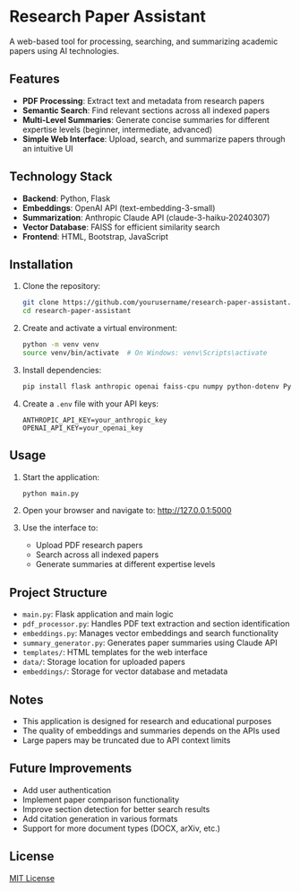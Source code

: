 # Research Paper Assistant

A web-based tool for processing, searching, and summarizing academic papers using AI technologies.

## Features

- **PDF Processing**: Extract text and metadata from research papers
- **Semantic Search**: Find relevant sections across all indexed papers
- **Multi-Level Summaries**: Generate concise summaries for different expertise levels (beginner, intermediate, advanced)
- **Simple Web Interface**: Upload, search, and summarize papers through an intuitive UI

## Technology Stack

- **Backend**: Python, Flask
- **Embeddings**: OpenAI API (text-embedding-3-small)
- **Summarization**: Anthropic Claude API (claude-3-haiku-20240307)
- **Vector Database**: FAISS for efficient similarity search
- **Frontend**: HTML, Bootstrap, JavaScript

## Installation

1. Clone the repository:
   ```bash
   git clone https://github.com/yourusername/research-paper-assistant.git
   cd research-paper-assistant
   ```

2. Create and activate a virtual environment:
   ```bash
   python -m venv venv
   source venv/bin/activate  # On Windows: venv\Scripts\activate
   ```

3. Install dependencies:
   ```bash
   pip install flask anthropic openai faiss-cpu numpy python-dotenv PyPDF2
   ```

4. Create a `.env` file with your API keys:
   ```
   ANTHROPIC_API_KEY=your_anthropic_key
   OPENAI_API_KEY=your_openai_key
   ```

## Usage

1. Start the application:
   ```bash
   python main.py
   ```

2. Open your browser and navigate to: http://127.0.0.1:5000

3. Use the interface to:
   - Upload PDF research papers
   - Search across all indexed papers
   - Generate summaries at different expertise levels

## Project Structure

- `main.py`: Flask application and main logic
- `pdf_processor.py`: Handles PDF text extraction and section identification
- `embeddings.py`: Manages vector embeddings and search functionality 
- `summary_generator.py`: Generates paper summaries using Claude API
- `templates/`: HTML templates for the web interface
- `data/`: Storage location for uploaded papers
- `embeddings/`: Storage for vector database and metadata

## Notes

- This application is designed for research and educational purposes
- The quality of embeddings and summaries depends on the APIs used
- Large papers may be truncated due to API context limits

## Future Improvements

- Add user authentication
- Implement paper comparison functionality 
- Improve section detection for better search results
- Add citation generation in various formats
- Support for more document types (DOCX, arXiv, etc.)

## License

[MIT License](LICENSE)